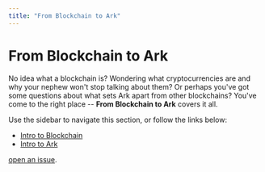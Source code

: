 ```yaml
---
title: "From Blockchain to Ark"
---
```


# From Blockchain to Ark

No idea what a blockchain is? Wondering what cryptocurrencies are and why your nephew won't stop talking about them? Or perhaps you've got some questions about what sets Ark apart from other blockchains? You've come to the right place -- **From Blockchain to Ark** covers it all.

Use the sidebar to navigate this section, or follow the links below:

* [Intro to Blockchain](/introduction/blockchain)
* [Intro to Ark](/introduction/ark/)

 [open an issue](https://github.com/ArkEcosystem/docs).
